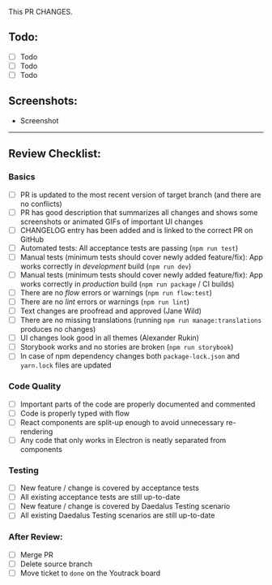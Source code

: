 This PR CHANGES.

## Todo:

- [ ] Todo
- [ ] Todo
- [ ] Todo

## Screenshots:

- Screenshot

---

## Review Checklist:

### Basics

- [ ] PR is updated to the most recent version of target branch (and there are no conflicts)
- [ ] PR has good description that summarizes all changes and shows some screenshots or animated GIFs of important UI changes
- [ ] CHANGELOG entry has been added and is linked to the correct PR on GitHub
- [ ] Automated tests: All acceptance tests are passing (`npm run test`)
- [ ] Manual tests (minimum tests should cover newly added feature/fix): App works correctly in *development* build (`npm run dev`)
- [ ] Manual tests (minimum tests should cover newly added feature/fix): App works correctly in *production* build (`npm run package` / CI builds)
- [ ] There are no *flow* errors or warnings (`npm run flow:test`)
- [ ] There are no *lint* errors or warnings (`npm run lint`)
- [ ] Text changes are proofread and approved (Jane Wild)
- [ ] There are no missing translations (running `npm run manage:translations` produces no changes)
- [ ] UI changes look good in all themes (Alexander Rukin)
- [ ] Storybook works and no stories are broken (`npm run storybook`)
- [ ] In case of npm dependency changes both `package-lock.json` and `yarn.lock` files are updated

### Code Quality
- [ ] Important parts of the code are properly documented and commented
- [ ] Code is properly typed with flow
- [ ] React components are split-up enough to avoid unnecessary re-rendering
- [ ] Any code that only works in Electron is neatly separated from components

### Testing
- [ ] New feature / change is covered by acceptance tests
- [ ] All existing acceptance tests are still up-to-date
- [ ] New feature / change is covered by Daedalus Testing scenario
- [ ] All existing Daedalus Testing scenarios are still up-to-date

### After Review:
- [ ] Merge PR
- [ ] Delete source branch
- [ ] Move ticket to `done` on the Youtrack board
